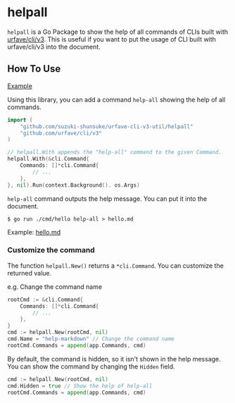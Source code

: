 # helpall

`helpall` is a Go Package to show the help of all commands of CLIs built with [urfave/cli/v3](https://pkg.go.dev/github.com/urfave/cli/v3).
This is useful if you want to put the usage of CLI built with urfave/cli/v3 into the document.

## How To Use

[Example](../cmd/hello/main.go)

Using this library, you can add a command `help-all` showing the help of all commands.

```go
import (
	"github.com/suzuki-shunsuke/urfave-cli-v3-util/helpall"
	"github.com/urfave/cli/v3"
)

// helpall.With appends the "help-all" command to the given Command.
helpall.With(&cli.Command{
	Commands: []*cli.Command{
		// ...
	},
}, nil).Run(context.Background(). os.Args)
```

`help-all` command outputs the help message.
You can put it into the document.

```console
$ go run ./cmd/hello help-all > hello.md
```

Example: [hello.md](../hello.md)

### Customize the command

The function `helpall.New()` returns a `*cli.Command`. You can customize the returned value.

e.g. Change the command name

```go
rootCmd := &cli.Command{
	Commands: []*cli.Command{
		// ...
	},
}
cmd := helpall.New(rootCmd, nil)
cmd.Name = "help-markdown" // Change the command name
rootCmd.Commands = append(app.Commands, cmd)
```

By default, the command is hidden, so it isn't shown in the help message.
You can show the command by changing the `Hidden` field.

```go
cmd := helpall.New(rootCmd, nil)
cmd.Hidden = true // Show the help of help-all
rootCmd.Commands = append(app.Commands, cmd)
```
